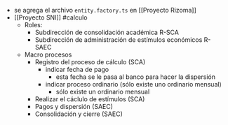 - se agrega el archivo `entity.factory.ts` en [[Proyecto Rizoma]]
- [[Proyecto SNI]] #calculo
	- Roles:
		- Subdirección de consolidación académica R-SCA
		- Subdirección de administración de estímulos económicos R-SAEC
	- Macro procesos
		- Registro del proceso de cálculo (SCA)
			- indicar fecha de pago
				- esta fecha se le pasa al banco para hacer la dispersión
			- indicar proceso ordinario (sólo existe uno ordinario mensual)
				- sólo existe un ordinario mensual
		- Realizar el cáclulo de estímulos (SCA)
		- Pagos y dispersión (SAEC)
		- Consolidación y cierre (SAEC)